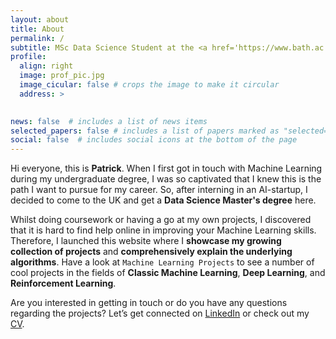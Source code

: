 ```yaml
---
layout: about
title: About
permalink: /
subtitle: MSc Data Science Student at the <a href='https://www.bath.ac.uk'>University of Bath</a>
profile:
  align: right
  image: prof_pic.jpg
  image_cicular: false # crops the image to make it circular
  address: >
    

news: false  # includes a list of news items
selected_papers: false # includes a list of papers marked as "selected={true}"
social: false  # includes social icons at the bottom of the page
---
```


Hi everyone, this is **Patrick**. When I first got in touch with Machine Learning during my undergraduate degree, I was so captivated that I knew this is the path I want to pursue for my career. So, after interning in an AI-startup, I decided to come to the UK and get a **Data Science Master's degree** here.

Whilst doing coursework or having a go at my own projects, I discovered that it is hard to find help online in improving your Machine Learning skills. Therefore, I launched this website where I **showcase my growing collection of projects** and **comprehensively explain the underlying algorithms**. Have a look at `Machine Learning Projects` to see a number of cool projects in the fields of **Classic Machine Learning**, **Deep Learning**, and **Reinforcement Learning**.

Are you interested in getting in touch or do you have any questions regarding the projects? Let’s get connected on [LinkedIn](https://www.linkedin.com/in/patrick-richter-24bb961a5/) or check out my [CV]().

